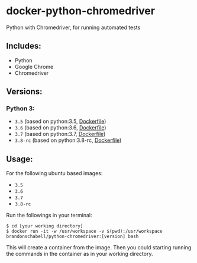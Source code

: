 # docker-python-chromedriver

Python with Chromedriver, for running automated tests

## Includes:

 - Python
 - Google Chrome
 - Chromedriver

## Versions:

### Python 3:

 - `3.5` (based on python:3.5, [Dockerfile](https://github.com/brandonschabell/docker-python-chromedriver/blob/master/Dockerfile))
 - `3.6` (based on python:3.6, [Dockerfile](https://github.com/brandonschabell/docker-python-chromedriver/blob/master/Dockerfile))
 - `3.7` (based on python:3.7, [Dockerfile](https://github.com/brandonschabell/docker-python-chromedriver/blob/master/Dockerfile))
 - `3.8-rc` (based on python:3.8-rc, [Dockerfile](https://github.com/brandonschabell/docker-python-chromedriver/blob/master/Dockerfile))


## Usage:

For the following ubuntu based images:
- `3.5`
- `3.6`
- `3.7`
- `3.8-rc`

Run the followings in your terminal:

```
$ cd [your working directory]
$ docker run -it -w /usr/workspace -v $(pwd):/usr/workspace brandonschabell/python-chromedriver:[version] bash
```

This will create a container from the image. Then you could starting running the commands in the container as in your working directory.
